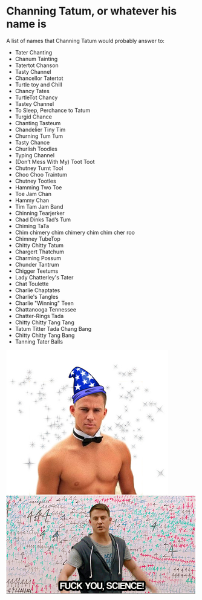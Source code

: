 # Channing Tatum, or whatever his name is

A list of names that Channing Tatum would probably answer to:

* Tater Chanting
* Chanum Tainting
* Tatertot Chanson
* Tasty Channel
* Chancellor Tatertot
* Turtle toy and Chill
* Chancy Tates
* TurtleTot Chancy
* Tastey Channel
* To Sleep, Perchance to Tatum 
* Turgid Chance
* Chanting Tasteum 
* Chandelier Tiny Tim
* Churning Tum Tum
* Tasty Chance
* Churlish Toodles
* Typing Channel
* (Don’t Mess With My) Toot Toot
* Chutney Turnt Tool
* Choo Choo Traintum
* Chutney Tootles
* Hamming Two Toe
* Toe Jam Chan
* Hammy Chan
* Tim Tam Jam Band
* Chinning Tearjerker
* Chad Dinks Tad’s Tum
* Chiming TaTa
* Chim chimery chim chimery chim chim cher roo
* Chimney TubeTop
* Chitty Chitty Tatum
* Chargert Thatchum
* Charming Possum
* Chunder Tantrum
* Chigger Teetums
* Lady Chatterley's Tater
* Chat Toulette
* Charlie Chaptates
* Charlie's Tangles
* Charlie "Winning" Teen 
* Chattanooga Tennessee
* Chatter-Rings Tada
* Chitty Chitty Tang Tang
* Tatum Titter Tada Chang Bang
* Chitty Chitty Tang Bang
* Tanning Tater Balls



![Magic Mike](img/magic-mike.jpg)
![Science](img/science.gif)
